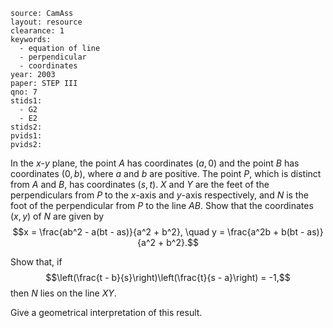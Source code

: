 ````
source: CamAss
layout: resource
clearance: 1
keywords: 
  - equation of line
  - perpendicular
  - coordinates
year: 2003
paper: STEP III
qno: 7
stids1:
  - G2
  - E2
stids2:
pvids1:
pvids2:

````

In the $x$-$y$ plane, the point $A$ has coordinates $(a,0)$ and the point $B$ has coordinates $(0,b)$, where $a$ and $b$ are positive. The point $P$, which is distinct from $A$ and $B$, has coordinates $(s,t)$. $X$ and $Y$ are the feet of the perpendiculars from $P$ to the $x$-axis and $y$-axis respectively, and $N$ is the foot of the perpendicular from $P$ to the line $AB$. Show that the coordinates $(x,y)$ of $N$ are given by
$$x = \frac{ab^2 - a(bt - as)}{a^2 + b^2}, \quad y = \frac{a^2b + b(bt - as)}{a^2 + b^2}.$$

Show that, if $$\left(\frac{t - b}{s}\right)\left(\frac{t}{s - a}\right) = -1,$$ then $N$ lies on the line $XY$.

Give a geometrical interpretation of this result.
